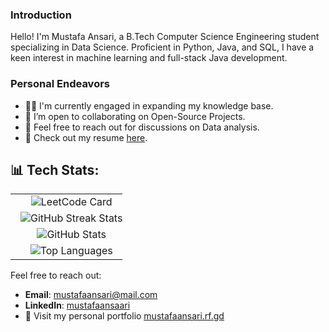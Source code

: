 ### Introduction

Hello! I'm Mustafa Ansari, a B.Tech Computer Science Engineering student specializing in Data Science. Proficient in Python, Java, and SQL, I have a keen interest in machine learning and full-stack Java development.

### Personal Endeavors

* 👨‍💻 I'm currently engaged in expanding my knowledge base.
* 👯 I’m open to collaborating on Open-Source Projects.
* 💬 Feel free to reach out for discussions on Data analysis.
* 📄 Check out my resume [here](https://mustafaansari.rf.gd/resume.pdf).


## 📊 Tech Stats:

<table>
  <tr>
    <td style="width: 100%; display: block; text-align: center;">
      <img src="https://leetcard.jacoblin.cool/mustafaansari?theme=forest&font=Baloo%20Bhai%202" alt="LeetCode Card" style="max-width: 100%; height: auto;" />
    </td>
    <td style="width: 100%; display: block; text-align: center;">
      <img src="https://github-readme-streak-stats.herokuapp.com/?user=mustafaansarii&theme=dark&hide_border=false" alt="GitHub Streak Stats" style="max-width: 100%; height: auto;" />
    </td>
  </tr>
  <tr>
    <td style="width: 100%; display: block; text-align: center;">
      <img src="https://github-readme-stats.vercel.app/api?username=mustafaansarii&theme=dark&hide_border=false&include_all_commits=false&count_private=false" alt="GitHub Stats" style="max-width: 100%; height: auto;" />
    </td>
    <td style="width: 100%; display: block; text-align: center;">
      <img src="https://github-readme-stats.vercel.app/api/top-langs/?username=mustafaansarii&theme=dark&hide_border=false&include_all_commits=false&count_private=false&layout=compact" alt="Top Languages" style="max-width: 100%; height: auto;" />
    </td>
  </tr>
</table>




Feel free to reach out:

- **Email**: [mustafaansari@mail.com](mailto:mustafaansari@mail.com)
- **LinkedIn**: [mustafaansaari](https://www.linkedin.com/in/mustafaansaari/)
- 🚀 Visit my personal portfolio [mustafaansari.rf.gd](https://mustafaansarii.web.app/)
